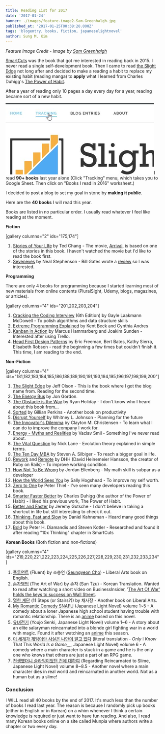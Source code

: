```yaml
---
title: Reading List for 2017
date: '2017-01-24'
banner: ./images/feature-image2-Sam-Greenhalgh.jpg
published_at: '2017-01-25T00:38:20.000Z'
tags: 'blogentry, books, fiction, japaneselightnovel'
author: Sung M. Kim
---
```


_Feature Image Credit - Image by [Sam Greenhalgh](https://www.flickr.com/photos/zapthedingbat/)_

[SmartCuts](https://www.amazon.com/Smartcuts-Breakthrough-Power-Lateral-Thinking/dp/0062560751/ref=sr_1_1?ie=UTF8&qid=1485056991&sr=8-1&keywords=smartcut) was the book that got me interested in reading back in 2015. I never read a single self-development book. Then I came to read [the Slight Edge](https://www.amazon.com/Slight-Edge-Turning-Disciplines-Happiness/dp/1626340463/ref=sr_1_1?ie=UTF8&qid=1485057083&sr=8-1&keywords=the+slight+edge) not long after and decided to make a reading a habit to replace my existing habit (reading manga) to **apply** what I learned from Charles Duhigg's [The Power of Habit](https://www.amazon.com/Power-Habit-What-Life-Business/dp/081298160X/ref=sr_1_1?ie=UTF8&qid=1485057128&sr=8-1&keywords=the+power+of+habit).

After a year of reading only 10 pages a day every day for a year, reading became sort of a new habit.

![](./images/tracking-link.jpg)I read **90+ books** last year alone (Click "Tracking" menu, which takes you to Google Sheet. Then click on "Books I read in 2016" worksheet.)

I decided to post a blog to set my goal in stone by **making it public**.

Here are the **40 books** I will read this year.

Books are listed in no particular order. I usually read whatever I feel like reading at the moment.

**Fiction**

\[gallery columns="2" ids="175,174"\]

1. [Stories of Your LIfe](https://www.amazon.com/Stories-Your-Life-Others-Chiang/dp/1101972122/ref=sr_1_1?s=books&ie=UTF8&qid=1484875560&sr=1-1&keywords=Stories+of+Your+LIfe) by Ted Chang - The movie, [Arrival](https://www.imdb.com/title/tt2543164/?ref_=fn_al_tt_1), is based on one of the stories in this book. I haven't watched the movie but I'd like to read the book first.
2. [Seveneves](https://www.amazon.com/Seveneves-Neal-Stephenson/dp/0062334514/ref=sr_1_1?s=books&ie=UTF8&qid=1484875566&sr=1-1&keywords=SevenEves) by Neal Stephenson - Bill Gates wrote a [review](https://www.gatesnotes.com/Books/Seveneves) so I was interested.

**Programming**

There are only 4 books for programming because I started learning most of new materials from online contents (PluralSight, Udemy, blogs, magazines, or articles).

\[gallery columns="4" ids="201,202,203,204"\]

1. [Cracking the Coding Interview](https://www.amazon.com/Cracking-Coding-Interview-Programming-Questions/dp/0984782850/ref=sr_1_1?ie=UTF8&qid=1484876972&sr=8-1&keywords=cracking+the+coding+interview) (6th Edition) by Gayle Laakmann McDowell - To polish algorithms and data structure skills
2. [Extreme Programming Explained](https://www.amazon.com/Extreme-Programming-Explained-Embrace-Change/dp/0321278658/ref=sr_1_1?s=books&ie=UTF8&qid=1484875523&sr=1-1&keywords=Extreme+Programming+Explained) by Kent Beck and Cynthia Andres
3. [Kanban in Action](https://www.amazon.com/Kanban-Action-Marcus-Hammarberg/dp/1617291056/ref=sr_1_5?s=books&ie=UTF8&qid=1484958716&sr=1-5&keywords=kanban) by Marcus Hammarberg and Joakim Sunden - Interested after using Trello.
4. [Head First Design Patterns](https://www.amazon.com/Head-First-Design-Patterns-Brain-Friendly/dp/0596007124/ref=sr_1_1?s=books&ie=UTF8&qid=1484875532&sr=1-1&keywords=Head+First+Design+Patterns) by Eric Freeman, Bert Bates, Kathy Sierra, Elisabeth Robson - read the beginning a few times but couldn't finish it. This time, I am reading to the end.

**Non-Fiction**

\[gallery columns="4" ids="181,182,183,184,185,186,188,189,190,191,193,194,195,196,197,198,199,200"\]

1. [The Slight Edge](https://www.amazon.com/Slight-Edge-Turning-Disciplines-Happiness/dp/1626340463/ref=sr_1_1?ie=UTF8&qid=1484875244&sr=8-1&keywords=the+slight+edge) by Jeff Olson - This is the book where I got the blog name from. Reading for the second time.
2. [The Energy Bus](https://www.amazon.com/Energy-Bus-Rules-Fuel-Positive/dp/0470100281/ref=sr_1_1?s=books&ie=UTF8&qid=1484875270&sr=1-1&keywords=the+energy+bus) by Jon Gordon.
3. [The Obstacle is the Way](https://www.amazon.com/Obstacle-Way-Timeless-Turning-Triumph/dp/1591846358/ref=sr_1_1?s=books&ie=UTF8&qid=1484875298&sr=1-1&keywords=the+obstacle+is+the+way) by Ryan Holiday - I don't know who I heard about this book from...
4. [Sorted](https://www.amazon.com/Sorted-Freedom-Structure-Gillian-Perkins/dp/1532976445/ref=sr_1_1?s=books&ie=UTF8&qid=1484875306&sr=1-1&keywords=sorted) by Gillian Perkins - Another book on productivity
5. [Disrupt Yourself](https://www.amazon.com/Disrupt-Yourself-Putting-Disruptive-Innovation/dp/1629560529/ref=sr_1_1?s=books&ie=UTF8&qid=1484875323&sr=1-1&keywords=disrupt+yourself) by Whitney L. Johnson - Planning for the future
6. [The Innovator's Dilemma](https://www.amazon.com/Innovator-s-Dilemma-Technologies-Management-Innovation/dp/1633691780/ref=sr_1_1?s=books&ie=UTF8&qid=1484875334&sr=1-1&keywords=the+innovator%27s+dilemma) by Clayton M. Christensen - To learn what I can do to improve the company I work for.
7. [Energy - Myths and Realities](https://www.amazon.com/Energy-Myths-Realities-Bringing-Science/dp/0844743283/ref=sr_1_1?s=books&ie=UTF8&qid=1484875346&sr=1-1&keywords=energy+myths+and+realities) by Vaclav Smil - Something I've never read about.
8. [The Vital Question](https://www.amazon.com/Vital-Question-Evolution-Origins-Complex/dp/0393352978/ref=sr_1_1?s=books&ie=UTF8&qid=1484875356&sr=1-1&keywords=the+vital+question) by Nick Lane - Evolution theory explained in simple terms.
9. [The Ten Day MBA](https://www.amazon.com/Ten-Day-MBA-4th-Step-Step/dp/0062199579/ref=sr_1_1?s=books&ie=UTF8&qid=1484875369&sr=1-1&keywords=the+ten+day+mba) by Steven A. Silbiger - To reach a bigger goal in life.
10. [Rework](https://www.amazon.com/Rework-Jason-Fried/dp/0307463745/ref=sr_1_1?s=books&ie=UTF8&qid=1484875377&sr=1-1&keywords=rework) and [Remote](https://www.amazon.com/Remote-Office-Required-Jason-Fried/dp/0804137501/ref=asap_bc?ie=UTF8) by DHH (David Heinemeier Hansson, the creator of Ruby on Rails) - To improve working condition.
11. [How Not To Be Wrong](https://www.amazon.com/How-Not-Be-Wrong-Mathematical/dp/0143127535/ref=sr_1_1?s=books&ie=UTF8&qid=1484875422&sr=1-1&keywords=how+not+to+be+wrong) by Jordan Ellenberg - My math skill is subpar as a developer
12. [How the World Sees You](https://www.amazon.com/How-World-Sees-You-Fascination/dp/0062230697/ref=sr_1_1?s=books&ie=UTF8&qid=1484875431&sr=1-1&keywords=How+the+World+Sees+You) by Sally Hogshead - To improve my self worth.
13. [Zero to One](https://www.amazon.com/Zero-One-Notes-Startups-Future/dp/0804139296/ref=sr_1_1?s=books&ie=UTF8&qid=1484875442&sr=1-1&keywords=zero+to+one) by Peter Thiel - I've seen many developers reading this book.
14. [Smarter Faster Better](https://www.amazon.com/Smarter-Faster-Better-Productive-Business/dp/081299339X/ref=sr_1_1?s=books&ie=UTF8&qid=1484875450&sr=1-1&keywords=Smarter+Faster+Better) by Charles Duhigg (the author of the Power of Habit) - I liked his previous work, The Power of Habit.
15. [Better and Faster](https://www.amazon.com/Better-Faster-Proven-Unstoppable-Ideas/dp/0385346549/ref=sr_1_1?s=books&ie=UTF8&qid=1484875472&sr=1-1&keywords=better+and+faster) by Jeremy Gutsche - I don't believe in taking a shortcut in life but still interesting to check it out.
16. [Thinking, Fast and Slow](https://www.amazon.com/Thinking-Fast-Slow-Daniel-Kahneman/dp/0374533555/ref=sr_1_1?s=books&ie=UTF8&qid=1484875481&sr=1-1&keywords=Thinking%2C+Fast+and+Slow) by Daniel Kahneman - Heard many good things about this book.
17. [Bold](https://www.amazon.com/Bold-Create-Wealth-Impact-World/dp/1476709580/ref=sr_1_1?s=books&ie=UTF8&qid=1484875502&sr=1-1&keywords=bold) by Peter H. Diamandis and Steven Kotler - Researched and found it after reading "10x Thinking" chapter in SmartCuts

**Korean Books** (Both fiction and non-fictions)

\[gallery columns="4" ids="219,220,221,222,223,224,225,226,227,228,229,230,231,232,233,234"\]

1. [플루언트](https://www.bandibookus.com/front/product/detailProduct.do?prodId=3996433) (Fluent) by 조승연 ([Seungyeon Cho](https://twitter.com/totalintelli?lang=ko)) - Liberal Arts book on English.
2. [손자병법](https://www.bandibookus.com/front/product/detailProduct.do?prodId=3991270) (The Art of War) by 손자 (Sun Tzu) - Korean Translation. Wanted to read after watching a short video on BusinessInsider, '[The Art Of War' holds the keys to success on Wall Street](https://www.businessinsider.com/art-of-war-wall-street-psychology-2015-10).
3. [열한 계단](https://www.bandibookus.com/front/product/detailProduct.do?prodId=4014511) (11 Steps (or Stairs?)) by 채사장 - Another book on Liberal Arts.
4. [My Romantic Comedy SNAFU](https://www.bandibookus.com/front/product/detailProduct.do?prodId=3528085) (Japanese Light Novel) volume 1~5 - A comedy about a loner Japanese high school student having trouble with romantic relationship. There is an [anime](https://myanimelist.net/anime/14813/Yahari_Ore_no_Seishun_Love_Comedy_wa_Machigatteiru) based on this novel.
5. [유녀전기](https://www.bandibookus.com/front/product/detailProduct.do?prodId=3824934) (Youjo Senki, Japanese Light Novel) volume 1~6 - A story about an elite salaryman reincarnated into a blonde girl fighting war in a world with magic. Found it after watching an [anime](https://myanimelist.net/anime/32615/Youjo_Senki) this season.
6. [이 세계가 게임이란 사실은 나만이 알고 있다](https://www.bandibookus.com/front/product/detailProduct.do?prodId=4012005) (literal translation - _Only_ I _Know_ That This *World Is a Game\_\_,* Japanese Light Novel) volume 6 - A comedy where a main character is stuck in a game and he is the only one who knows that others are just a part of an RPG game.
7. [전생했더니 슬라임이었던 건에 대하여](https://www.bandibookus.com/front/product/detailProduct.do?prodId=4020985) (Regarding Reincarnated to Slime, Japanese Light Novel) volume 8~8.5 - Another novel where a main character dies in real world and reincarnated in another world. Not as a human but as a slime!

### Conclusion

I WILL read all 40 books by the end of 2017. It's much less than the number of books I read last year. The reason is because I randomly pick up books (either in English or in Korean) on a whim whenever I think a certain knowledge is required or just want to have fun reading. And also, I read many Korean books online on a site called Munpia where authors write a chapter or two every day.

